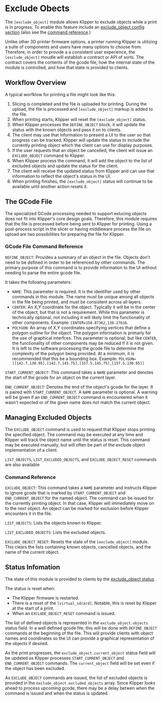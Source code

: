 # Exclude Obects

The `[exclude_object]` module allows Klipper to exclude objects while a print is in progress.
To enable this feature include an [exclude_object config section](Config_Reference.md#exclude_object)
(also see the [command reference](G-Codes.md#exclude-object).)

Unlike other 3D printer firmware options, a printer running Klipper is utilizing a suite of
components and users have many options to choose from.  Therefore, in order to provide a
a consistent user experience, the `[exclude_object]` moudle will establish a contract or API
of sorts.  The contract covers the contents of the gcode file, how the internal state of the
module is controlled, and how that state is provided to clients.

## Workflow Overview
A typical worfklow for printing a file might look like this:
1. Slicing is completed and the file is uploaded for printing.  During the upload, the file
   is processed and `[exclude_object]` markup is added to the file.
1. When printing starts, Klipper will reset the `[exclude_object]` status.
1. When Klipper processes the `DEFINE_OBJECT` block, it will update the status with the known
   objects and pass it on to clients.
1. The client may use that information to present a UI to the user so that progress can be
   tracked.  Klipper will update the status to include the currently printing object which
   the client can use for display purposes.
1. If the user requests that an object be cancelled, the client will issue an `EXCLUDE_OBJECT`
   command to Klipper.
1. When Klipper process the command, it will add the object to the list of excluded objects
   and update the status for the client.
1. The client will receive the updated status from Klipper and can use that information to
   reflect the object's status in the UI.
1. When printing finishes, the `[exclude_object]` status will continue to be available until
   another action resets it.

## The GCode File
The specialized GCode processing needed to support exlucing objects does not fit into Klipper's
core design goals.  Therefore, this module requires that the file is processed before being sent
to Klipper for printing.  Using a post-process script in the slicer or having middleware process
the file on upload are two possibilities for preparing the file for Klipper.

### GCode File Command Reference
`DEFINE_OBJECT`:  Provides a summary of an object in the file.  Objects don't need to be defined
in order to be referenced by other commands.  The primary purpose of this command is to provide
information to the UI without needing to parse the entire gcode file.

It takes the following parameters:

- `NAME`: This parameter is required.  It is the identifier used by other commands in this module.
 The name must be unique among all objects in the file being printed, and must be consistent across all layers.
- `CENTER`: An X,Y coordinate for the object.  Typically it will be in the center of the object, but
   that is not a requirement.  While this parameter is technically optional, not including it will
   likely limit the functionality of other components.  Example: `CENTER=150.07362,138.27616`.
- `POLYGON`: An array of X,Y coordinates specifying vertices that define a polygon outline for the object.
   The polygon information is primarly for the use of graphical interfces.  This parameter is optional, but
   like `CENTER`, the functionality of other components may be reduced if it is not given.  It is left to the
   software processing the gcode file to determine the complexity of the polygon being provided.  At a
   minimum, it is recommended that this be a bounding box.
   Example: `POLYGON=[[142.7,130.95],[142.7,145.75],[157.5,145.75],[157.5,130.95]]`

`START_CURRENT_OBJECT`: This command takes a `NAME` parameter and denotes the start of
the gcode for an object on the current layer.

`END_CURRENT_OBJECT`:  Denotes the end of the object's gcode for the layer.  It is paired with
`START_CURRENT_OBJECT`.  A `NAME` parameter is optional.  A warning will be given if
an `END_CURRENT_OBJECT` command is encountered when it wasn't expected or of the given
name does not match the current object.

## Managing Excluded Objects
The `EXCLUDE_OBJECT` command is used to request that Klipper stops printing the specified object.
The command may be executed at any time and Klipper will track the object name until the status is
reset.  This command may be executed manually, but will often be part of the exclude object implementation
of a client.

`LIST_OBJECTS`, `LIST_EXCLUDED_OBJECTS`, and `EXCLUDE_OBJECT_RESET` commands are also available

### Command Reference
`EXCLUDE_OBJECT`: This command takes a `NAME` parameter and instructs Klipper to ignore
gcode that is marked by `START_CURRENT_OBJECT` and `END_CURRENT_OBJECT` for the named
object.  The command can be issued for the currently printing object.  In that case, Klipper will
immediately move on to the next object.  An object can be marked for exclusion before Klipper
encounters it in the file.

`LIST_OBJECTS`: Lists the objects known to Klipper.

`LIST_EXCLUDED_OBJECTS`: Lists the excluded objects.

`EXCLUDE_OBJECT_RESET`: Resets the state of the `[exclude_object]` module.  This clears the lists
containing known objects, cancelled objects, and the name of the current object.

## Status Infomation
The state of this module is provided to clients by the [exclude_object status](Status_Reference.md#exclude_object).

The status is reset when:
- The Klipper firmware is restarted.
- There is a reset of the `[virtual_sdcard]`.  Notable, this is reset by Klipper at the start of a print.
- When an `EXCLUDE_OBJECT_RESET` command is issued.

The list of defined objects is represented in the `exclude_object.objects` status field.  In a well defined
gcode file, this will be done with `DEFINE_OBJECT` commands at the beginning of the file.  This will provide
clients with object names and coordinates so the UI can provide a graphical representation of the objects if
desired.

As the print progresses, the `exclude_object.current_object` status field will be updated as Klipper processes
`START_CURRENT_OBJECT` and `END_CURRENT_OBJECT` commands.  The `current_object` field will be set even if the
object has been excluded.

As `EXCLUDE_OBJECT` commands are issued, the list of excluded objects is provided in the `exclude_object.excluded_objects`
array.  Since Klipper looks ahead to process upcoming gcode, there may be a delay betwen when the command is
issued and when the status is updated.
